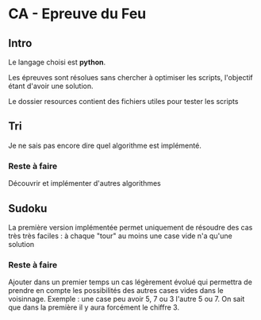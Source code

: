 # CA - Epreuve du Feu

## Intro
Le langage choisi est **python**.

Les épreuves sont résolues sans chercher à optimiser les scripts, l'objectif étant d'avoir une solution.

Le dossier resources contient des fichiers utiles pour tester les scripts

## Tri
Je ne sais pas encore dire quel algorithme est implémenté.
### Reste à faire
Découvrir et implémenter d'autres algorithmes

## Sudoku
La première version implémentée permet uniquement de résoudre des cas très très faciles : à chaque "tour" au moins 
une case vide n'a qu'une solution

### Reste à faire
Ajouter dans un premier temps un cas légèrement évolué qui permettra de prendre en compte les possibilités
des autres cases vides dans le voisinnage. Exemple : une case peu avoir 5, 7 ou 3 l'autre 5 ou 7. On sait que dans la 
première il y aura forcément le chiffre 3.   
 
 